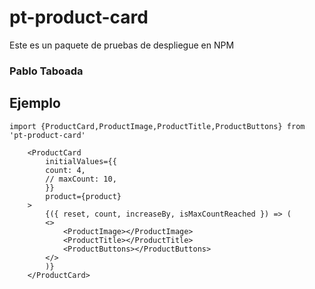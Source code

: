 # pt-product-card

Este es un paquete de pruebas de despliegue en NPM

### Pablo Taboada

## Ejemplo

```
import {ProductCard,ProductImage,ProductTitle,ProductButtons} from 'pt-product-card'
```

```
    <ProductCard
        initialValues={{
        count: 4,
        // maxCount: 10,
        }}
        product={product}
    >
        {({ reset, count, increaseBy, isMaxCountReached }) => (
        <>
            <ProductImage></ProductImage>
            <ProductTitle></ProductTitle>
            <ProductButtons></ProductButtons>
        </>
        )}
    </ProductCard>

```
